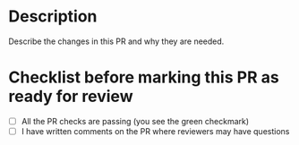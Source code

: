 # Description

Describe the changes in this PR and why they are needed.

# Checklist before marking this PR as ready for review

-   [ ] All the PR checks are passing (you see the green checkmark)
-   [ ] I have written comments on the PR where reviewers may have questions
